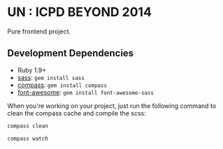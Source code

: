 # UN : ICPD BEYOND 2014

Pure frontend project.

## Development Dependencies

  * Ruby 1.9+
  * [sass](http://http://sass-lang.com/install/): `gem install sass`
  * [compass](http://compass-style.org/): `gem install compass`
  * [font-awesome](http://https://github.com/FortAwesome/font-awesome-sass/): `gem install font-awesome-sass`

When you're working on your project, just run the following command to clean the compass cache and compile the scss:

```bash
compass clean
```
```bash
compass watch
```
